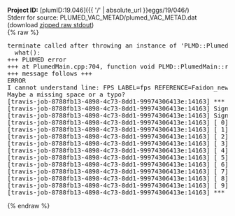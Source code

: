 **Project ID:** [plumID:19.046]({{ '/' | absolute_url }}eggs/19/046/)  
Stderr for source:  PLUMED_VAC_METAD/plumed_VAC_METAD.dat   
(download [zipped raw stdout](plumed_VAC_METAD.dat.plumed_master.stdout.txt.zip))  
{% raw %}
<pre>
terminate called after throwing an instance of 'PLMD::Plumed::ExceptionError'
  what():  
+++ PLUMED error
+++ at PlumedMain.cpp:704, function void PLMD::PlumedMain::readInputWords(const std::vector<std::__cxx11::basic_string<char> >&)
+++ message follows +++
ERROR
I cannot understand line: FPS LABEL=fps REFERENCE=Faidon_new_ref.pdb LIGAND=lig ANCHOR=2481 POINTS=-0.5910,0.3486,-1.6694,-0.6214,0.5475,-1.2516
Maybe a missing space or a typo?
[travis-job-8788fb13-4898-4c73-8dd1-99974306413e:14163] *** Process received signal ***
[travis-job-8788fb13-4898-4c73-8dd1-99974306413e:14163] Signal: Aborted (6)
[travis-job-8788fb13-4898-4c73-8dd1-99974306413e:14163] Signal code:  (-6)
[travis-job-8788fb13-4898-4c73-8dd1-99974306413e:14163] [ 0] /lib/x86_64-linux-gnu/libc.so.6(+0x354b0)[0x7f0f152a64b0]
[travis-job-8788fb13-4898-4c73-8dd1-99974306413e:14163] [ 1] /lib/x86_64-linux-gnu/libc.so.6(gsignal+0x38)[0x7f0f152a6428]
[travis-job-8788fb13-4898-4c73-8dd1-99974306413e:14163] [ 2] /lib/x86_64-linux-gnu/libc.so.6(abort+0x16a)[0x7f0f152a802a]
[travis-job-8788fb13-4898-4c73-8dd1-99974306413e:14163] [ 3] /usr/lib/x86_64-linux-gnu/libstdc++.so.6(_ZN9__gnu_cxx27__verbose_terminate_handlerEv+0x16d)[0x7f0f158e084d]
[travis-job-8788fb13-4898-4c73-8dd1-99974306413e:14163] [ 4] /usr/lib/x86_64-linux-gnu/libstdc++.so.6(+0x8d6b6)[0x7f0f158de6b6]
[travis-job-8788fb13-4898-4c73-8dd1-99974306413e:14163] [ 5] /usr/lib/x86_64-linux-gnu/libstdc++.so.6(+0x8d701)[0x7f0f158de701]
[travis-job-8788fb13-4898-4c73-8dd1-99974306413e:14163] [ 6] /usr/lib/x86_64-linux-gnu/libstdc++.so.6(__cxa_rethrow+0x49)[0x7f0f158de969]
[travis-job-8788fb13-4898-4c73-8dd1-99974306413e:14163] [ 7] plumed_master[0x40a072]
[travis-job-8788fb13-4898-4c73-8dd1-99974306413e:14163] [ 8] /lib/x86_64-linux-gnu/libc.so.6(__libc_start_main+0xf0)[0x7f0f15291830]
[travis-job-8788fb13-4898-4c73-8dd1-99974306413e:14163] [ 9] plumed_master[0x40a0e9]
[travis-job-8788fb13-4898-4c73-8dd1-99974306413e:14163] *** End of error message ***
</pre>
{% endraw %}

